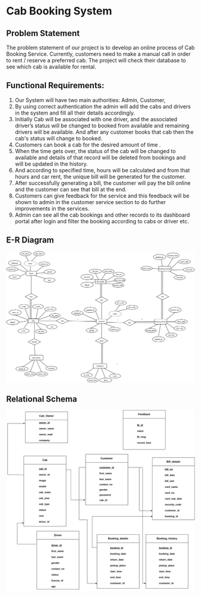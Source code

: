 # Cab Booking System
## Problem Statement  
  The problem statement of our project is to develop an online process of Cab
Booking Service. Currently, customers need to make a manual call in order
to rent / reserve a preferred cab. The project will check their database to see
which cab is available for rental.

## Functional Requirements:
1. Our System will have two main authorities: Admin, Customer,
2. By using correct authentication the admin will add the cabs and
drivers in the system and fill all their details accordingly.
3. Initially Cab will be associated with one driver, and the associated
driver’s status will be changed to booked from available and
remaining drivers will be available. And after any customer books that
cab then the cab's status will change to booked.
4. Customers can book a cab for the desired amount of time .
5. When the time gets over, the status of the cab will be changed to
available and details of that record will be deleted from bookings and
will be updated in the history.
6. And according to specified time, hours will be calculated and from
that hours and car rent, the unique bill will be generated for the
customer.
7. After successfully generating a bill, the customer will pay the bill
online and the customer can see that bill at the end.
8. Customers can give feedback for the service and this feedback will be
shown to admin in the customer service section to do further
improvements in the services.
9. Admin can see all the cab bookings and other records to its dashboard
portal after login and filter the booking according to cabs or driver etc.

## E-R Diagram
<img src = "images/ER.png" width=750 />

## Relational Schema
<img src = "images/Relational_Schema.png" width=750 />
